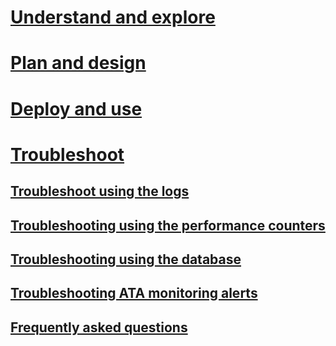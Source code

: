 # [Understand and explore](/ATA/understand/what-is-ata.html)
# [Plan and design](/ATA/plandesign/ata-capacity-planning.html)
# [Deploy and use](/ATA/deployuse/install-ata.html)
# [Troubleshoot](troubleshooting-ata-using-logs.md)
## [Troubleshoot using the logs](troubleshooting-ata-using-logs.md)
## [Troubleshooting using the performance counters](troubleshooting-ata-using-perf-counters.md)
## [Troubleshooting using the database](troubleshooting-ata-using-ata-database.md)
## [Troubleshooting ATA monitoring alerts](troubleshooting-ata-monitoring-alerts.md)
## [Frequently asked questions](ata-technical-faq.md)
